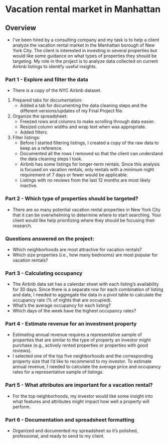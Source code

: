 # Vacation rental market in Manhattan

## Overview
* I’ve been hired by a consulting company and my task is to help a client analyze the vacation rental market in the Manhattan borough of New York City. The client is interested in investing in several properties but would like some guidance on what types of properties they should be targeting. My role in the project is to analyze data collected on current Airbnb listings to identify useful insights.

### Part 1 - Explore and filter the data
* There is a copy of the NYC Airbnb dataset.

1. Prepared tabs for documentation:
   - Added a tab for documenting the data cleaning steps and the different versions/updates of my Final Project file.
2. Organize the spreadsheet:
   - Freezed rows and columns to make scrolling through data easier.
   - Resized column widths and wrap text when was appropriate.
   - Added filters.
3. Filter listings:
   - Before I started filtering listings, I created a copy of the raw data to keep as a reference.
   - Documented all the rows I removed so that the client can understand the data cleaning steps I took.
   - Airbnb has some listings for longer-term rentals. Since this analysis is focused on vacation rentals, only rentals with a minimum night requirement of 7 days or fewer would be applicable.
   - Listings with no reviews from the last 12 months are most likely inactive.

### Part 2 - Which type of properties should be targeted?
* There are so many potential vacation rental properties in New York City that it can be overwhelming to determine where to start searching. Your client would like help prioritizing where they should be focusing their research.

### Questions answered on the project:

* Which neighborhoods are most attractive for vacation rentals?
* Which size properties (i.e., how many bedrooms) are most popular for vacation rentals?

### Part 3 - Calculating occupancy
* The Airbnb data set has a calendar sheet with each listing’s availability for 30 days. Since there is a separate row for each combination of listing and date, I needed to aggregate the data in a pivot table to calculate the occupancy rate (% of nights that are occupied).
* What’s the average occupancy for each listing?
* Which days of the week have the highest occupancy rates?

### Part 4 - Estimate revenue for an investment property
* Estimating annual revenue requires a representative sample of properties that are similar to the type of property an investor might purchase (e.g., actively rented properties or properties with good reviews).
* I selected one of the top five neighborhoods and the corresponding property size that I’d like to recommend to my investor. To estimate annual revenue, I needed to calculate the average price and occupancy rates for a representative sample of listings.

### Part 5 - What attributes are important for a vacation rental?
* For the top neighborhoods, my investor would like some insight into what features and attributes might impact how well a property will perform.  

### Part 6 - Documentation and spreadsheet formatting
* Organized and documented my spreadsheet so it’s polished, professional, and ready to send to my client.

